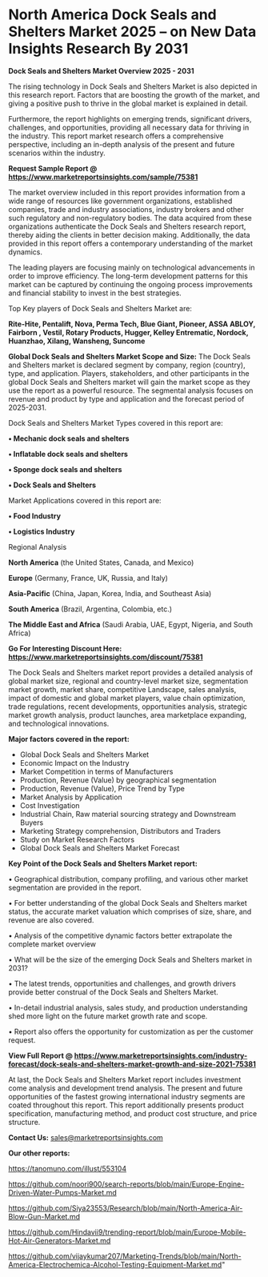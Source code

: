 # North America Dock Seals and Shelters Market 2025 – on New Data Insights Research By 2031

<Strong> Dock Seals and Shelters Market Overview 2025 - 2031</strong>

The rising technology in Dock Seals and Shelters Market is also depicted in this research report. Factors that are boosting the growth of the market, and giving a positive push to thrive in the global market is explained in detail.

Furthermore, the report highlights on emerging trends, significant drivers, challenges, and opportunities, providing all necessary data for thriving in the industry. This report market research offers a comprehensive perspective, including an in-depth analysis of the present and future scenarios within the industry.

<strong>Request Sample Report @ <a href=https://www.marketreportsinsights.com/sample/75381>https://www.marketreportsinsights.com/sample/75381</a></strong>

The market overview included in this report provides information from a wide range of resources like government organizations, established companies, trade and industry associations, industry brokers and other such regulatory and non-regulatory bodies. The data acquired from these organizations authenticate the Dock Seals and Shelters research report, thereby aiding the clients in better decision making. Additionally, the data provided in this report offers a contemporary understanding of the market dynamics.

The leading players are focusing mainly on technological advancements in order to improve efficiency. The long-term development patterns for this market can be captured by continuing the ongoing process improvements and financial stability to invest in the best strategies.

Top Key players of Dock Seals and Shelters Market are:

<strong>Rite-Hite, Pentalift, Nova, Perma Tech, Blue Giant, Pioneer, ASSA ABLOY, Fairborn , Vestil, Rotary Products, Hugger, Kelley Entrematic, Nordock, Huanzhao, Xilang, Wansheng, Suncome</strong>

<strong><b>Global Dock Seals and Shelters Market Scope and Size:</b></strong>
The Dock Seals and Shelters market is declared segment by company, region (country), type, and application. Players, stakeholders, and other participants in the global Dock Seals and Shelters market will gain the market scope as they use the report as a powerful resource. The segmental analysis focuses on revenue and product by type and application and the forecast period of 2025-2031.

Dock Seals and Shelters Market Types covered in this report are:

<strong>• Mechanic dock seals and shelters

• Inflatable dock seals and shelters

• Sponge dock seals and shelters

• Dock Seals and Shelters</strong>

Market Applications covered in this report are:

<strong>• Food Industry

• Logistics Industry</strong> 

Regional Analysis

<strong>North America</strong> (the United States, Canada, and Mexico)

<strong>Europe</strong> (Germany, France, UK, Russia, and Italy)

<strong>Asia-Pacific</strong> (China, Japan, Korea, India, and Southeast Asia)

<strong>South America</strong> (Brazil, Argentina, Colombia, etc.)

<strong>The Middle East and Africa</strong> (Saudi Arabia, UAE, Egypt, Nigeria, and South Africa)

<strong>Go For Interesting Discount Here: <a href=https://www.marketreportsinsights.com/discount/75381>https://www.marketreportsinsights.com/discount/75381</a></strong>

The Dock Seals and Shelters market report provides a detailed analysis of global market size, regional and country-level market size, segmentation market growth, market share, competitive Landscape, sales analysis, impact of domestic and global market players, value chain optimization, trade regulations, recent developments, opportunities analysis, strategic market growth analysis, product launches, area marketplace expanding, and technological innovations.

<strong><b>Major factors covered in the report:</b></strong>
<ul>
  <li>Global Dock Seals and Shelters Market </li>
  <li>Economic Impact on the Industry</li>
  <li>Market Competition in terms of Manufacturers</li>
  <li>Production, Revenue (Value) by geographical segmentation</li>
  <li>Production, Revenue (Value), Price Trend by Type</li>
  <li>Market Analysis by Application</li>
  <li>Cost Investigation</li>
  <li>Industrial Chain, Raw material sourcing strategy and Downstream Buyers</li>
  <li>Marketing Strategy comprehension, Distributors and Traders</li>
  <li>Study on Market Research Factors</li>
  <li>Global Dock Seals and Shelters Market Forecast</li>
</ul>

<strong><b>Key Point of the Dock Seals and Shelters Market report:</b></strong>

• Geographical distribution, company profiling, and various other market segmentation are provided in the report.

• For better understanding of the global Dock Seals and Shelters market status, the accurate market valuation which comprises of size, share, and revenue are also covered.

• Analysis of the competitive dynamic factors better extrapolate the complete market overview

• What will be the size of the emerging Dock Seals and Shelters market in 2031?

• The latest trends, opportunities and challenges, and growth drivers provide better construal of the Dock Seals and Shelters Market.

• In-detail industrial analysis, sales study, and production understanding shed more light on the future market growth rate and scope.

• Report also offers the opportunity for customization as per the customer request.

<strong><b>View Full Report @ <a href=https://www.marketreportsinsights.com/industry-forecast/dock-seals-and-shelters-market-growth-and-size-2021-75381>https://www.marketreportsinsights.com/industry-forecast/dock-seals-and-shelters-market-growth-and-size-2021-75381</a></b></strong>


At last, the Dock Seals and Shelters Market report includes investment come analysis and development trend analysis. The present and future opportunities of the fastest growing international industry segments are coated throughout this report. This report additionally presents product specification, manufacturing method, and product cost structure, and price structure.

<strong>Contact Us:</strong>
sales@marketreportsinsights.com

<strong>Our other reports:</strong>

<a href=https://tanomuno.com/illust/553104>https://tanomuno.com/illust/553104</a>

<a href=https://github.com/noori900/search-reports/blob/main/Europe-Engine-Driven-Water-Pumps-Market.md>https://github.com/noori900/search-reports/blob/main/Europe-Engine-Driven-Water-Pumps-Market.md</a>

<a href=https://github.com/Siya23553/Research/blob/main/North-America-Air-Blow-Gun-Market.md>https://github.com/Siya23553/Research/blob/main/North-America-Air-Blow-Gun-Market.md</a>

<a href=https://github.com/Hindavii9/trending-report/blob/main/Europe-Mobile-Hot-Air-Generators-Market.md>https://github.com/Hindavii9/trending-report/blob/main/Europe-Mobile-Hot-Air-Generators-Market.md</a>

<a href=https://github.com/vijaykumar207/Marketing-Trends/blob/main/North-America-Electrochemica-Alcohol-Testing-Equipment-Market.md>https://github.com/vijaykumar207/Marketing-Trends/blob/main/North-America-Electrochemica-Alcohol-Testing-Equipment-Market.md</a>"
